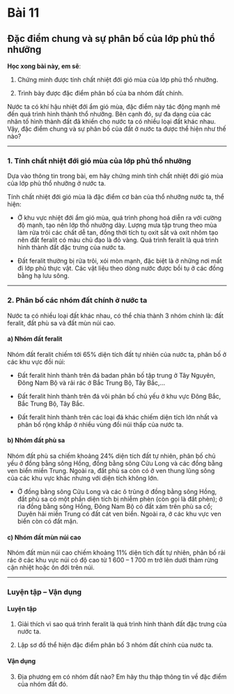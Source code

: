 # Bài 11
## Đặc điểm chung và sự phân bố của lớp phủ thổ nhưỡng

**Học xong bài này, em sẽ**:

1. Chứng minh được tính chất nhiệt đới gió mùa của lớp phủ thổ nhưỡng.

2. Trình bày được đặc điểm phân bố của ba nhóm đất chính.

Nước ta có khí hậu nhiệt đới ẩm gió mùa, đặc điểm này tác động mạnh mẽ đến quá trình hình thành thổ nhưỡng. Bên cạnh đó, sự đa dạng của các nhân tố hình thành đất đã khiến cho nước ta có nhiều loại đất khác nhau. Vậy, đặc điểm chung và sự phân bố của đất ở nước ta được thể hiện như thế nào?

---

### 1. Tính chất nhiệt đới gió mùa của lớp phủ thổ nhưỡng

Dựa vào thông tin trong bài, em hãy chứng minh tính chất nhiệt đới gió mùa của lớp phủ thổ nhưỡng ở nước ta.

Tính chất nhiệt đới gió mùa là đặc điểm cơ bản của thổ nhưỡng nước ta, thể hiện:
*   Ở khu vực nhiệt đới ẩm gió mùa, quá trình phong hoá diễn ra với cường độ mạnh, tạo nên lớp thổ nhưỡng dày. Lượng mưa tập trung theo mùa làm rửa trôi các chất dễ tan, đồng thời tích tụ oxit sắt và oxit nhôm tạo nên đất feralit có màu chủ đạo là đỏ vàng. Quá trình feralit là quá trình hình thành đất đặc trưng của nước ta.

*   Đất feralit thường bị rửa trôi, xói mòn mạnh, đặc biệt là ở những nơi mất đi lớp phủ thực vật. Các vật liệu theo dòng nước được bồi tụ ở các đồng bằng hạ lưu sông.

---

### 2. Phân bố các nhóm đất chính ở nước ta

Nước ta có nhiều loại đất khác nhau, có thể chia thành 3 nhóm chính là: đất feralit, đất phù sa và đất mùn núi cao.

#### a) Nhóm đất feralit

Nhóm đất feralit chiếm tới 65% diện tích đất tự nhiên của nước ta, phân bố ở các khu vực đồi núi:
*   Đất feralit hình thành trên đá badan phân bố tập trung ở Tây Nguyên, Đông Nam Bộ và rải rác ở Bắc Trung Bộ, Tây Bắc,...

*   Đất feralit hình thành trên đá vôi phân bố chủ yếu ở khu vực Đông Bắc, Bắc Trung Bộ, Tây Bắc.

*   Đất feralit hình thành trên các loại đá khác chiếm diện tích lớn nhất và phân bố rộng khắp ở nhiều vùng đồi núi thấp của nước ta.

#### b) Nhóm đất phù sa

Nhóm đất phù sa chiếm khoảng 24% diện tích đất tự nhiên, phân bố chủ yếu ở đồng bằng sông Hồng, đồng bằng sông Cửu Long và các đồng bằng ven biển miền Trung. Ngoài ra, đất phù sa còn có ở ven thung lũng sông của các khu vực khác nhưng với diện tích không lớn.
*   Ở đồng bằng sông Cửu Long và các ô trũng ở đồng bằng sông Hồng, đất phù sa có một phần diện tích bị nhiễm phèn (còn gọi là đất phèn); ở rìa đồng bằng sông Hồng, Đông Nam Bộ có đất xám trên phù sa cổ; Duyên hải miền Trung có đất cát ven biển. Ngoài ra, ở các khu vực ven biển còn có đất mặn.

#### c) Nhóm đất mùn núi cao

Nhóm đất mùn núi cao chiếm khoảng 11% diện tích đất tự nhiên, phân bố rải rác ở các khu vực núi có độ cao từ 1 600 – 1 700 m trở lên dưới thảm rừng cận nhiệt hoặc ôn đới trên núi.

---

### Luyện tập – Vận dụng
#### Luyện tập

1. Giải thích vì sao quá trình feralit là quá trình hình thành đất đặc trưng của nước ta.

2. Lập sơ đồ thể hiện đặc điểm phân bố 3 nhóm đất chính của nước ta.

#### Vận dụng

3. Địa phương em có nhóm đất nào? Em hãy thu thập thông tin về đặc điểm của nhóm đất đó.
